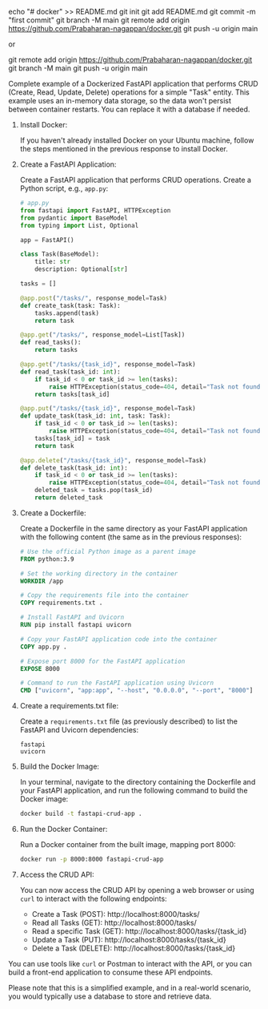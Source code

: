 echo "# docker" >> README.md
git init
git add README.md
git commit -m "first commit"
git branch -M main
git remote add origin https://github.com/Prabaharan-nagappan/docker.git
git push -u origin main

or 

git remote add origin https://github.com/Prabaharan-nagappan/docker.git
git branch -M main
git push -u origin main


Complete example of a Dockerized FastAPI application that performs CRUD (Create, Read, Update, Delete) operations for a simple "Task" entity. This example uses an in-memory data storage, so the data won't persist between container restarts. You can replace it with a database if needed.

1. Install Docker:

   If you haven't already installed Docker on your Ubuntu machine, follow the steps mentioned in the previous response to install Docker.

2. Create a FastAPI Application:

   Create a FastAPI application that performs CRUD operations. Create a Python script, e.g., `app.py`:

   ```python
   # app.py
   from fastapi import FastAPI, HTTPException
   from pydantic import BaseModel
   from typing import List, Optional

   app = FastAPI()

   class Task(BaseModel):
       title: str
       description: Optional[str]

   tasks = []

   @app.post("/tasks/", response_model=Task)
   def create_task(task: Task):
       tasks.append(task)
       return task

   @app.get("/tasks/", response_model=List[Task])
   def read_tasks():
       return tasks

   @app.get("/tasks/{task_id}", response_model=Task)
   def read_task(task_id: int):
       if task_id < 0 or task_id >= len(tasks):
           raise HTTPException(status_code=404, detail="Task not found")
       return tasks[task_id]

   @app.put("/tasks/{task_id}", response_model=Task)
   def update_task(task_id: int, task: Task):
       if task_id < 0 or task_id >= len(tasks):
           raise HTTPException(status_code=404, detail="Task not found")
       tasks[task_id] = task
       return task

   @app.delete("/tasks/{task_id}", response_model=Task)
   def delete_task(task_id: int):
       if task_id < 0 or task_id >= len(tasks):
           raise HTTPException(status_code=404, detail="Task not found")
       deleted_task = tasks.pop(task_id)
       return deleted_task
   ```

3. Create a Dockerfile:

   Create a Dockerfile in the same directory as your FastAPI application with the following content (the same as in the previous responses):

   ```Dockerfile
   # Use the official Python image as a parent image
   FROM python:3.9

   # Set the working directory in the container
   WORKDIR /app

   # Copy the requirements file into the container
   COPY requirements.txt .

   # Install FastAPI and Uvicorn
   RUN pip install fastapi uvicorn

   # Copy your FastAPI application code into the container
   COPY app.py .

   # Expose port 8000 for the FastAPI application
   EXPOSE 8000

   # Command to run the FastAPI application using Uvicorn
   CMD ["uvicorn", "app:app", "--host", "0.0.0.0", "--port", "8000"]
   ```

4. Create a requirements.txt file:

   Create a `requirements.txt` file (as previously described) to list the FastAPI and Uvicorn dependencies:

   ```
   fastapi
   uvicorn
   ```

5. Build the Docker Image:

   In your terminal, navigate to the directory containing the Dockerfile and your FastAPI application, and run the following command to build the Docker image:

   ```bash
   docker build -t fastapi-crud-app .
   ```

6. Run the Docker Container:

   Run a Docker container from the built image, mapping port 8000:

   ```bash
   docker run -p 8000:8000 fastapi-crud-app
   ```

7. Access the CRUD API:

   You can now access the CRUD API by opening a web browser or using `curl` to interact with the following endpoints:

   - Create a Task (POST): http://localhost:8000/tasks/
   - Read all Tasks (GET): http://localhost:8000/tasks/
   - Read a specific Task (GET): http://localhost:8000/tasks/{task_id}
   - Update a Task (PUT): http://localhost:8000/tasks/{task_id}
   - Delete a Task (DELETE): http://localhost:8000/tasks/{task_id}

You can use tools like `curl` or Postman to interact with the API, or you can build a front-end application to consume these API endpoints.

Please note that this is a simplified example, and in a real-world scenario, you would typically use a database to store and retrieve data.